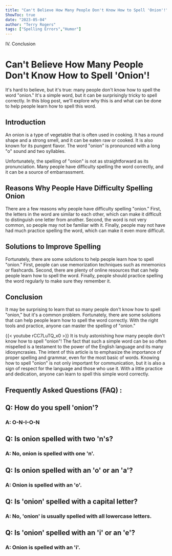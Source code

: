 ```yaml
---
title: "Can't Believe How Many People Don't Know How to Spell 'Onion'!"
ShowToc: true 
date: "2023-05-04"
author: "Terry Rogers" 
tags: ["Spelling Errors","Humor"]
---
```

IV. Conclusion

# Can't Believe How Many People Don't Know How to Spell 'Onion'!

It's hard to believe, but it's true: many people don't know how to spell the word "onion." It's a simple word, but it can be surprisingly tricky to spell correctly. In this blog post, we'll explore why this is and what can be done to help people learn how to spell this word. 

## Introduction

An onion is a type of vegetable that is often used in cooking. It has a round shape and a strong smell, and it can be eaten raw or cooked. It is also known for its pungent flavor. The word "onion" is pronounced with a long "o" sound and two syllables. 

Unfortunately, the spelling of "onion" is not as straightforward as its pronunciation. Many people have difficulty spelling the word correctly, and it can be a source of embarrassment. 

## Reasons Why People Have Difficulty Spelling Onion

There are a few reasons why people have difficulty spelling "onion." First, the letters in the word are similar to each other, which can make it difficult to distinguish one letter from another. Second, the word is not very common, so people may not be familiar with it. Finally, people may not have had much practice spelling the word, which can make it even more difficult. 

## Solutions to Improve Spelling

Fortunately, there are some solutions to help people learn how to spell "onion." First, people can use memorization techniques such as mnemonics or flashcards. Second, there are plenty of online resources that can help people learn how to spell the word. Finally, people should practice spelling the word regularly to make sure they remember it. 

## Conclusion

It may be surprising to learn that so many people don't know how to spell "onion," but it's a common problem. Fortunately, there are some solutions that can help people learn how to spell the word correctly. With the right tools and practice, anyone can master the spelling of "onion."

{{< youtube rCC7LuTQ_x0 >}} 
It is truly astonishing how many people don't know how to spell "onion"! The fact that such a simple word can be so often mispelled is a testament to the power of the English language and its many idiosyncrasies. The intent of this article is to emphasize the importance of proper spelling and grammar, even for the most basic of words. Knowing how to spell "onion" is not only important for communication, but it is also a sign of respect for the language and those who use it. With a little practice and dedication, anyone can learn to spell this simple word correctly.

## Frequently Asked Questions (FAQ) :
<h2>Q: How do you spell 'onion'?</h2>

<h3>A: O-N-I-O-N</h3>

<h2>Q: Is onion spelled with two 'n's?</h2>

<h3>A: No, onion is spelled with one 'n'.</h3>

<h2>Q: Is onion spelled with an 'o' or an 'a'?</h2>

<h3>A: Onion is spelled with an 'o'.</h3>

<h2>Q: Is 'onion' spelled with a capital letter?</h2>

<h3>A: No, 'onion' is usually spelled with all lowercase letters.</h3>

<h2>Q: Is 'onion' spelled with an 'i' or an 'e'?</h2>

<h3>A: Onion is spelled with an 'i'.</h3>





